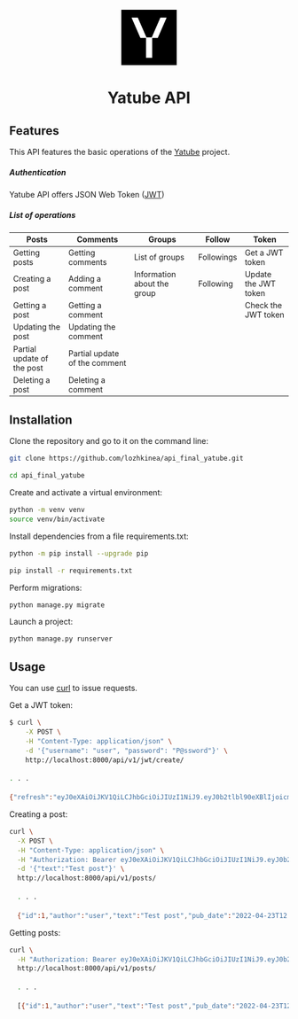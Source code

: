 <p align="center"><img src="yatube_api\static\img\logo.png" alt="Yatube API" width="100" height="100"></p>

<h1 align="center">Yatube API</h1>

## Features

This API features the basic operations of the [Yatube]() project.

##### Authentication

Yatube API offers JSON Web Token ([JWT](https://jwt.io))

##### List of operations

| Posts                      | Comments                      | Groups                      | Follow        | Token                |
| -------------------------- | ----------------------------- | --------------------------- | ------------- | -------------------- |
| Getting posts              | Getting comments              | List of groups              | Followings    | Get a JWT token      |
| Creating a post            | Adding a comment              | Information about the group | Following     | Update the JWT token |
| Getting a post             | Getting a comment             |                             |               | Check the JWT token  |
| Updating the post          | Updating the comment          |                             |               |                      |
| Partial update of the post | Partial update of the comment |                             |               |                      |
| Deleting a post            | Deleting a comment            |                             |               |                      |

## Installation

Clone the repository and go to it on the command line:

```bash
git clone https://github.com/lozhkinea/api_final_yatube.git
```

```bash
cd api_final_yatube
```

Create and activate a virtual environment:

```bash
python -m venv venv
source venv/bin/activate
```

Install dependencies from a file requirements.txt:

```bash
python -m pip install --upgrade pip
```

```bash
pip install -r requirements.txt
```

Perform migrations:

```bash
python manage.py migrate
```

Launch a project:

```bash
python manage.py runserver
```

## Usage

You can use [curl](https://curl.se/) to issue requests.

Get a JWT token:

```bash
$ curl \
    -X POST \
    -H "Content-Type: application/json" \
    -d '{"username": "user", "password": "P@ssword"}' \
    http://localhost:8000/api/v1/jwt/create/

. . .

{"refresh":"eyJ0eXAiOiJKV1QiLCJhbGciOiJIUzI1NiJ9.eyJ0b2tlbl90eXBlIjoicmVmcmVzaCIsImV4cCI6MTY1MDgwMzQwMywianRpIjoiMmIxYjI1YWI1MTQxNDc4MGE5MWZhMWFlNzQ4MDhmYzgiLCJ1c2VyX2lkIjozfQ.TNdPUCZtDbDDp1fOs0ab1zKmWom1R0AagYTkc2lNWas","access":"eyJ0eXAiOiJKV1QiLCJhbGciOiJIUzI1NiJ9.eyJ0b2tlbl90eXBlIjoiYWNjZXNzIiwiZXhwIjoxNjUwODAzNDAzLCJqdGkiOiI5OTI0OTExMGRkNjY0Yjc4ODIyMWQxMjIyNDU5MGE1YiIsInVzZXJfaWQiOjN9.KG2PrpJ4elbpmFCU0TpacHmQKjabIIvGEHS4HZwrpKI"}
```

Creating a post:

```bash
curl \
  -X POST \
  -H "Content-Type: application/json" \
  -H "Authorization: Bearer eyJ0eXAiOiJKV1QiLCJhbGciOiJIUzI1NiJ9.eyJ0b2tlbl90eXBlIjoiYWNjZXNzIiwiZXhwIjoxNjUwODAzNDAzLCJqdGkiOiI5OTI0OTExMGRkNjY0Yjc4ODIyMWQxMjIyNDU5MGE1YiIsInVzZXJfaWQiOjN9.KG2PrpJ4elbpmFCU0TpacHmQKjabIIvGEHS4HZwrpKI" \
  -d '{"text":"Test post"}' \
  http://localhost:8000/api/v1/posts/

  . . .

  {"id":1,"author":"user","text":"Test post","pub_date":"2022-04-23T12:40:11.522939Z","image":null,"group":null}
```

Getting posts:

```bash
curl \
  -H "Authorization: Bearer eyJ0eXAiOiJKV1QiLCJhbGciOiJIUzI1NiJ9.eyJ0b2tlbl90eXBlIjoiYWNjZXNzIiwiZXhwIjoxNjUwODAzNDAzLCJqdGkiOiI5OTI0OTExMGRkNjY0Yjc4ODIyMWQxMjIyNDU5MGE1YiIsInVzZXJfaWQiOjN9.KG2PrpJ4elbpmFCU0TpacHmQKjabIIvGEHS4HZwrpKI" \
  http://localhost:8000/api/v1/posts/

  . . .

  [{"id":1,"author":"user","text":"Test post","pub_date":"2022-04-23T12:40:11.522939Z","image":null,"group":null}]
```
